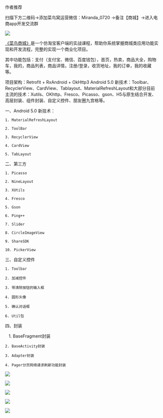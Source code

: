 作者推荐


扫描下方二维码→添加菜鸟窝运营微信：Miranda_0720 →备注【商城】→进入电商app开发交流群

![](https://raw.githubusercontent.com/angelOnly/CNiao5Shop/master/WechatIMG102.png)

[《菜鸟商城》](http://www.cniao5.com/course/10073)是一个仿淘宝客户端的实战课程，帮助你系统掌握商城类应用功能实现和开发流程，完整的实现一个商业化项目。

其中功能包括：支付（支付宝、微信、百度钱包），首页，热卖，商品大全，购物车，我的，商品列表，商品详情，注册/登录，收货地址，我的订单，我的收藏等。

项目架构：Retrofit + RxAndroid + OkHttp3
Android 5.0 新技术：Toolbar、RecyclerView、CardView、Tablayout、MaterialRefreshLayout和大部分目前主流的技术：Xutils、OKhttp、Fresco、Picasso、gson、H5与原生结合开发、高层封装、组件封装、自定义控件、朋友圈九宫格等。

一、Android 5.0 新技术：

    1. MaterialRefreshLayout

    2. ToolBar

    3. RecyclerView

    4. CardView

    5. TabLayout

二、第三方

    1. Picasso

    2. NineLayout

    3. XUtils

    4. Fresco

    5. Gson

    6. Ping++

    7. Slider

    8. CircleImageView

    9. ShareSDK

    10. PickerView

三、自定义控件    

    1. Toolbar

    2. 加减控件

    3. 带清除按钮的输入框

    4. 圆形头像

    5. 确认对话框

    6. Util包

四、封装

    1. BaseFragment封装
    
    2. BaseActivity封装

    3. Adapter封装

    4. Pager分页网络请求刷新功能封装

![](https://raw.githubusercontent.com/angelOnly/CNiao5Shop/master/demo6.gif)

![](https://raw.githubusercontent.com/angelOnly/CNiao5Shop/master/demo2.gif)

![](https://raw.githubusercontent.com/angelOnly/CNiao5Shop/master/demo3.gif)

![](https://raw.githubusercontent.com/angelOnly/CNiao5Shop/master/demo4.gif)

![](https://raw.githubusercontent.com/angelOnly/CNiao5Shop/master/demo5.gif)
